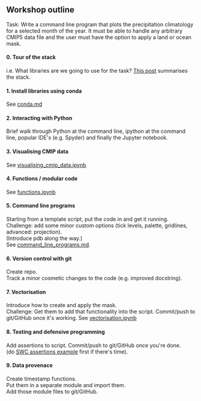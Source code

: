 ## Workshop outline

Task: Write a command line program that plots the precipitation climatology for a selected month of the year. It must be able to handle any arbitrary CMIP5 data file and the user must have the option to apply a land or ocean mask.

#### 0. Tour of the stack

i.e. What libraries are we going to use for the task? [This post](https://drclimate.wordpress.com/2016/10/04/the-weatherclimate-python-stack/) summarises the stack.

#### 1. Install libraries using conda

See [conda.md](https://github.com/DamienIrving/teaching/blob/master/amos-icshmo/conda.md)

#### 2. Interacting with Python

Brief walk through Python at the command line, ipython at the command line, popular IDE's (e.g. Spyder) and finally the Jupyter notebook.

#### 3. Visualising CMIP data

See [visualising_cmip_data.ipynb](https://github.com/DamienIrving/teaching/blob/master/amos-icshmo/visualising_cmip_data.ipynb)

#### 4. Functions / modular code

See [functions.ipynb](https://github.com/DamienIrving/teaching/blob/master/amos-icshmo/functions.ipynb)

#### 5. Command line programs

Starting from a template script, put the code in and get it running.  
Challenge: add some minor custom options (tick levels, palette, gridlines, advanced: projection).  
(Introduce pdb along the way.)  
See [command_line_programs.md](https://github.com/DamienIrving/teaching/blob/master/amos-icshmo/command_line_programs.md).  

#### 6. Version control with git

Create repo.  
Track a minor cosmetic changes to the code (e.g. improved docstring).  

#### 7. Vectorisation

Introduce how to create and apply the mask.  
Challenge: Get them to add that functionality into the script. Commit/push to git/GitHub once it's working. 
See [vectorisation.ipynb](https://github.com/DamienIrving/teaching/blob/master/amos-icshmo/vectorisation.ipynb)

#### 8. Testing and defensive programming

Add assertions to script. Commit/push to git/GitHub once you're done.   
(do [SWC assertions example](http://swcarpentry.github.io/python-novice-inflammation/08-defensive/) first if there's time).

#### 9. Data provenace

Create timestamp functions.  
Put them in a separate module and import them.  
Add those module files to git/GitHub.  
